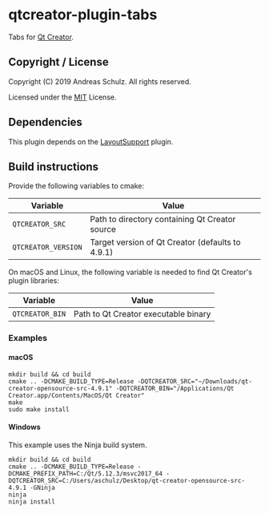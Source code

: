 # qtcreator-plugin-tabs

Tabs for [Qt Creator](http://qt-project.org/wiki/Category:Tools::QtCreator).

## Copyright / License

Copyright (C) 2019 Andreas Schulz. All rights reserved.

Licensed under the [MIT](https://github.com/Longhanks/qtcreator-plugin-tabs/blob/master/LICENSE) License.

## Dependencies

This plugin depends on the [LayoutSupport](https://github.com/Longhanks/qtcreator-plugin-layoutsupport) plugin.

## Build instructions

Provide the following variables to cmake:

| Variable            | Value                                            |
| ------------------- | ------------------------------------------------ |
| `QTCREATOR_SRC`     | Path to directory containing Qt Creator source   |
| `QTCREATOR_VERSION` | Target version of Qt Creator (defaults to 4.9.1) |

On macOS and Linux, the following variable is needed to find Qt Creator's plugin libraries:

| Variable            | Value                                            |
| ------------------- | ------------------------------------------------ |
| `QTCREATOR_BIN`     | Path to Qt Creator executable binary             |

### Examples

#### macOS

```
mkdir build && cd build
cmake .. -DCMAKE_BUILD_TYPE=Release -DQTCREATOR_SRC="~/Downloads/qt-creator-opensource-src-4.9.1" -DQTCREATOR_BIN="/Applications/Qt Creator.app/Contents/MacOS/Qt Creator"
make
sudo make install
```

#### Windows

This example uses the Ninja build system.

```
mkdir build && cd build
cmake .. -DCMAKE_BUILD_TYPE=Release -DCMAKE_PREFIX_PATH=C:/Qt/5.12.3/msvc2017_64 -DQTCREATOR_SRC=C:/Users/aschulz/Desktop/qt-creator-opensource-src-4.9.1 -GNinja
ninja
ninja install
```
